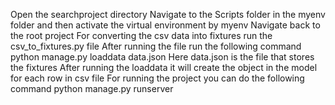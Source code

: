 Open the searchproject directory
Navigate to the Scripts folder in the myenv folder and then activate the virtual environment by myenv
Navigate back to the root project
For converting the csv data into fixtures run the csv_to_fixtures.py file 
After running the file run the following command
python manage.py loaddata data.json
Here data.json is the file that stores the fixtures
After running the loaddata it will create the object in the model for each row in csv file
For running the project you can do the following command
python manage.py runserver